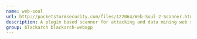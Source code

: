 ```yaml
---
name: web-soul
url: http://packetstormsecurity.com/files/122064/Web-Soul-2-Scanner.html
description: A plugin based scanner for attacking and data mining web sites written in Perl.
group: blackarch blackarch-webapp
---
```

